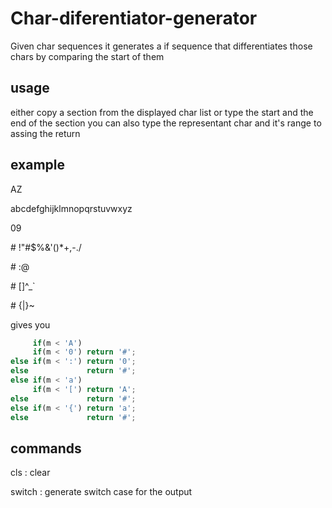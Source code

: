 # Char-diferentiator-generator
Given char sequences it generates a if sequence that differentiates those chars by comparing the start of them

## usage
either copy a section from the displayed char list or type the start and the end of the section
you can also type the representant char and it's range to assing the return

## example

AZ

abcdefghijklmnopqrstuvwxyz

09

\# !"#$%&'()*+,-./

\# :@

\# [\]^_`

\# {|}~

gives you
```javascript
     if(m < 'A')
     if(m < '0') return '#';
else if(m < ':') return '0';
else             return '#';
else if(m < 'a')
     if(m < '[') return 'A';
else             return '#';
else if(m < '{') return 'a';
else             return '#';
```
## commands

cls : clear 

switch : generate switch case for the output
